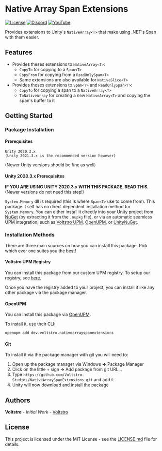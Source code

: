 # Native Array Span Extensions

[![License](https://img.shields.io/github/license/Voltstro-Studios/NativeArraySpanExtensions.svg)](/LICENSE.md)
[![Discord](https://img.shields.io/badge/Discord-Voltstro-7289da.svg?logo=discord)](https://discord.voltstro.dev)
[![YouTube](https://img.shields.io/badge/Youtube-Voltstro-red.svg?logo=youtube)](https://www.youtube.com/Voltstro)

Provides extensions to Unity's `NativeArray<T>` that make using .NET's Span<T> with them easier.

## Features

- Provides theses extensions to `NativeArray<T>`:
    - `CopyTo` for copying to a `Span<T>`
    - `CopyFrom` for copying from a `ReadOnlySpan<T>`
    - Same extensions are also available for `NativeSlice<T>`
- Provides theses extensions to `Span<T>` and `ReadOnlySpan<T>`:
    - `CopyTo` for copying a span to a `NativeArray<T>`
    - `ToNativeArray` for creating a new `NativeArray<T>` and copying the span's buffer to it

## Getting Started

### Package Installation

#### Prerequisites

```
Unity 2020.3.x
(Unity 2021.3.x is the recommended version however)
```

(Newer Unity versions should be fine as well)

#### Unity 2020.3.x Prerequisites

**IF YOU ARE USING UNITY 2020.3.x WITH THIS PACKAGE, READ THIS**. (Newer versions do not need this step!)

`System.Memory` dll is required (this is where `Span<T>` use to come from). This package it self has no direct dependent installation method for `System.Memory`. You can either install it directly into your Unity project from [NuGet](https://www.nuget.org/packages/System.Memory) (by extracting it from the `.nupkg` file), or via an automatic seamless UPM integration, such as [Voltstro UPM](https://github.com/Voltstro/VoltstroUPM#using-unitynuget-packages), [OpenUPM](https://openupm.com/nuget/), or [UnityNuGet](https://github.com/xoofx/UnityNuGet).

### Installation Methods

There are three main sources on how you can install this package. Pick which ever one suites you the best!

#### Voltstro UPM Registry

You can install this package from our custom UPM registry. To setup our registry,
see [here](https://github.com/Voltstro/VoltstroUPM#setup).

Once you have the registry added to your project, you can install it like any other package via the package manager.

#### OpenUPM

You can install this package via [OpenUPM](https://openupm.com/).

To install it, use their CLI:

```bash
openupm add dev.voltstro.nativearrayspanextensions
```

#### Git

To install it via the package manager with git you will need to:

1. Open up the package manager via Windows **->** Package Manager
2. Click on the little + sign **->** Add package from git URL...
3. Type `https://github.com/Voltstro-Studios/NativeArraySpanExtensions.git` and add it
4. Unity will now download and install the package

## Authors

**Voltstro** - *Initial Work* - [Voltstro](https://github.com/Voltstro)

## License

This project is licensed under the MIT License - see the [LICENSE.md](/LICENSE.md) file for details.
